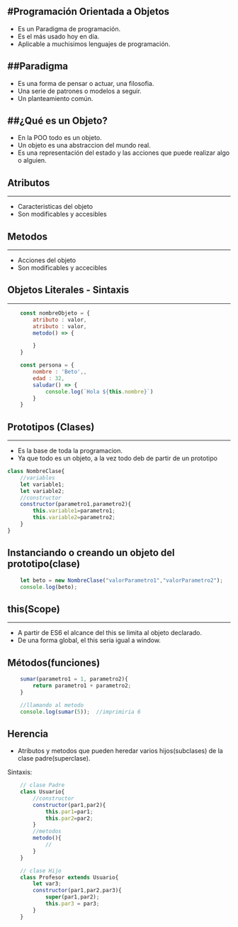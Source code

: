 #Programación Orientada a Objetos
----
* Es un Paradigma de programación.
* Es el más usado hoy en día.
* Aplicable a muchisimos lenguajes de programación.

##Paradigma
---
* Es una forma de pensar o actuar, una filosofia.
* Una serie de patrones o modelos a seguir.
* Un planteamiento común.

##¿Qué es un Objeto?
----
* En la POO todo es un objeto.
* Un objeto es una abstraccion del mundo real.
* Es una representación del estado y las acciones que puede realizar algo o alguien. 

## Atributos
---
* Caracteristicas del objeto
* Son modificables y accesibles

## Metodos
---
* Acciones del objeto
* Son modificables y accecibles

## Objetos Literales - Sintaxis
----
```javascript
    const nombreObjeto = {
        atributo : valor,
        atributo : valor,
        metodo() => {

        }
    }

    const persona = {
        nombre : 'Beto',,
        edad : 32,
        saludar() => {
            console.log(`Hola ${this.nombre}`)
        }
    }
```

## Prototipos (Clases)
----
* Es la base de toda la programacion.
* Ya que todo es un objeto, a la vez todo deb de partir de un prototipo

```javascript
class NombreClase{
    //variables
    let variable1;
    let variable2;
    //constructor
    constructor(parametro1,parametro2){
        this.variable1=parametro1;
        this.variable2=parametro2;
    }
}
```

## Instanciando o creando un objeto del prototipo(clase)
```javascript
    let beto = new NombreClase("valorParametro1","valorParametro2");
    console.log(beto);
```

## this(Scope)
----
* A partir de ES6 el alcance del this se limita al objeto declarado.
* De una forma global, el this seria igual a window.

## Métodos(funciones)

```js
    sumar(parametro1 = 1, parametro2){
        return parametro1 + parametro2;
    }

    //llamando al metodo
    console.log(sumar(5));  //imprimiria 6
```

## Herencia
* Atributos y metodos que pueden heredar varios hijos(subclases) de la clase padre(superclase).

Sintaxis:
```js
    // clase Padre
    class Usuario{
        //constructor
        constructor(par1,par2){
            this.par1=par1;
            this.par2=par2;
        }
        //metodos
        metodo(){
            //
        }
    }

    // clase Hijo
    class Profesor extends Usuario{
        let var3;
        constructor(par1,par2,par3){
            super(par1,par2);
            this.par3 = par3;
        }
    }
    
```